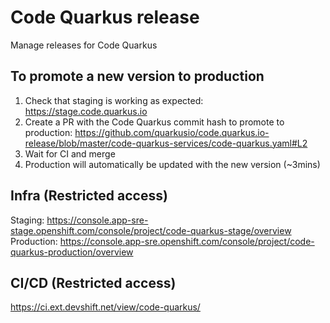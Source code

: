 # Code Quarkus release

Manage releases for Code Quarkus

## To promote a new version to production

1. Check that staging is working as expected: https://stage.code.quarkus.io
2. Create a PR with the Code Quarkus commit hash to promote to production:
  https://github.com/quarkusio/code.quarkus.io-release/blob/master/code-quarkus-services/code-quarkus.yaml#L2
3. Wait for CI and merge
4. Production will automatically be updated with the new version (~3mins)

## Infra (Restricted access)

Staging: https://console.app-sre-stage.openshift.com/console/project/code-quarkus-stage/overview
Production: https://console.app-sre.openshift.com/console/project/code-quarkus-production/overview

## CI/CD (Restricted access)

https://ci.ext.devshift.net/view/code-quarkus/

